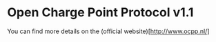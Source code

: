 # Open Charge Point Protocol v1.1

You can find more details on the (official website)[http://www.ocpp.nl/]